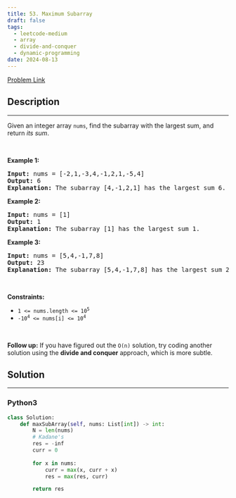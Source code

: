 ```yaml
---
title: 53. Maximum Subarray
draft: false
tags: 
  - leetcode-medium
  - array
  - divide-and-conquer
  - dynamic-programming
date: 2024-08-13
---
```


[Problem Link](https://leetcode.com/problems/maximum-subarray/)

## Description

---
<p>Given an integer array <code>nums</code>, find the <span data-keyword="subarray-nonempty">subarray</span> with the largest sum, and return <em>its sum</em>.</p>

<p>&nbsp;</p>
<p><strong class="example">Example 1:</strong></p>

<pre>
<strong>Input:</strong> nums = [-2,1,-3,4,-1,2,1,-5,4]
<strong>Output:</strong> 6
<strong>Explanation:</strong> The subarray [4,-1,2,1] has the largest sum 6.
</pre>

<p><strong class="example">Example 2:</strong></p>

<pre>
<strong>Input:</strong> nums = [1]
<strong>Output:</strong> 1
<strong>Explanation:</strong> The subarray [1] has the largest sum 1.
</pre>

<p><strong class="example">Example 3:</strong></p>

<pre>
<strong>Input:</strong> nums = [5,4,-1,7,8]
<strong>Output:</strong> 23
<strong>Explanation:</strong> The subarray [5,4,-1,7,8] has the largest sum 23.
</pre>

<p>&nbsp;</p>
<p><strong>Constraints:</strong></p>

<ul>
	<li><code>1 &lt;= nums.length &lt;= 10<sup>5</sup></code></li>
	<li><code>-10<sup>4</sup> &lt;= nums[i] &lt;= 10<sup>4</sup></code></li>
</ul>

<p>&nbsp;</p>
<p><strong>Follow up:</strong> If you have figured out the <code>O(n)</code> solution, try coding another solution using the <strong>divide and conquer</strong> approach, which is more subtle.</p>


## Solution

---
### Python3
``` py title='maximum-subarray'
class Solution:
    def maxSubArray(self, nums: List[int]) -> int:
        N = len(nums)
        # Kadane's
        res = -inf
        curr = 0
        
        for x in nums:
            curr = max(x, curr + x)
            res = max(res, curr)

        return res
```

